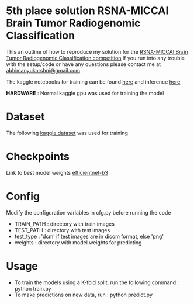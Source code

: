 # 5th place solution RSNA-MICCAI Brain Tumor Radiogenomic Classification

This an outline of how to reproduce my solution for the [RSNA-MICCAI Brain Tumor Radiogenomic Classification competition](https://www.kaggle.com/c/rsna-miccai-brain-tumor-radiogenomic-classification)
If you run into any trouble with the setup/code or have any questions please contact me at abhimanyukarshni@gmail.com

The kaggle notebooks for training can be found [here](https://www.kaggle.com/abhimanyukarshni/rsna-training/notebook) and inference [here](https://www.kaggle.com/abhimanyukarshni/rsna-inference/notebook)

**HARDWARE** : Normal kaggle gpu was used for training the model

# Dataset
The following [kaggle dataset](https://www.kaggle.com/jonathanbesomi/rsna-miccai-png) was used for training 

# Checkpoints
Link to best model weights [efficientnet-b3](https://drive.google.com/drive/folders/1qSTjlLmP8wrGLD7-qo1hTX5koykH6N_8?usp=sharing)

# Config
Modify the configuration variables in cfg.py before running the code

* TRAIN_PATH : directory with train images
* TEST_PATH : directory with test images
* test_type : 'dcm' if test images are in dicom format, else 'png'
* weights : directory with model weights for predicting

# Usage

* To train the models using a K-fold split, run the following command : python train.py
* To make predictions on new data, run : python predict.py
